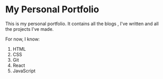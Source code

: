 # My Personal Portfolio
This is my personal portfolio.
It contains all the blogs , I've written and all the projects I've made.

For now, I know:
1. HTML
1. CSS
1. Git
1. React
1. JavaScript